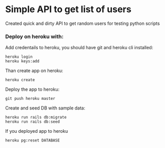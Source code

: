 # Simple API to get list of users

Created quick and dirty API to get random users for testing python scripts

### Deploy on heroku with:

Add credentails to heroku, you should have git and heroku cli installed:

```
heroku login
heroku keys:add
```
Than create app on heroku:
```
heroku create
```
Deploy the app to heroku:
```
git push heroku master
```
Create and seed DB with sample data:
```
heroku run rails db:migrate
heroku run rails db:seed
```
If you deployed app to heroku
```
heroku pg:reset DATABASE
```